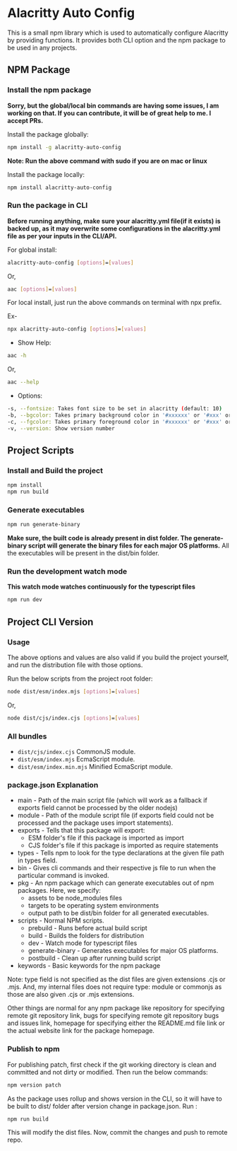 # Alacritty Auto Config

This is a small npm library which is used to automatically configure Alacritty by providing functions. It provides both CLI option and the npm package to be used in any projects.

## NPM Package

### Install the npm package

**Sorry, but the global/local bin commands are having some issues, I am working on that. If you can contribute, it will be of great help to me. I accept PRs.**

Install the package globally:
```sh
npm install -g alacritty-auto-config
```
**Note: Run the above command with sudo if you are on mac or linux**

Install the package locally:
```sh
npm install alacritty-auto-config
```

### Run the package in CLI

**Before running anything, make sure your alacritty.yml file(if it exists) is backed up, as it may overwrite some configurations in the alacritty.yml file as per your inputs in the CLI/API.**

For global install:
```sh
alacritty-auto-config [options]=[values]
```

Or, 
```sh
aac [options]=[values]
```

For local install, just run the above commands on terminal with npx prefix. 

Ex-
```sh
npx alacritty-auto-config [options]=[values]
```

* Show Help:

```sh
aac -h
```

Or,

```sh
aac --help
```

* Options:

```sh
-s, --fontsize: Takes font size to be set in alacritty (default: 10)
-b, --bgcolor: Takes primary background color in '#xxxxxx' or '#xxx' or '0xfff' or '0xffffff' format (default='#333333')
-c, --fgcolor: Takes primary foreground color in '#xxxxxx' or '#xxx' or '0xfff' or '0xffffff' format (default='#ffffff')
-v, --version: Show version number
```

## Project Scripts

### Install and Build the project

```sh
npm install
npm run build
```

### Generate executables

```sh
npm run generate-binary
```

**Make sure, the built code is already present in dist folder. The generate-binary script will generate the binary files for each major OS platforms.** All the executables will be present in the dist/bin folder.

### Run the development watch mode

**This watch mode watches continuously for the typescript files**

```sh
npm run dev
```

## Project CLI Version

### Usage

The above options and values are also valid if you build the project yourself, and run the distribution file with those options.

Run the below scripts from the project root folder:
```sh
node dist/esm/index.mjs [options]=[values]
```
Or,
```sh
node dist/cjs/index.cjs [options]=[values]
```

### All bundles

- `dist/cjs/index.cjs` CommonJS module.
- `dist/esm/index.mjs` EcmaScript module.
- `dist/esm/index.min.mjs` Minified EcmaScript module.
<!-- - `dist/cjs-compat/index.js` CommonJS module, transpiled for older browsers. -->
<!-- - `dist/bundle.esm-compact.mjs` EcmaScript module, transpiled for older browsers. -->
<!-- - `dist/bundle.iife.min.js` Minified plain JS. -->
<!-- - `dist/bundle.iife-compact.js` As above, but transpiled for older browsers. -->

### package.json Explanation

* main - Path of the main script file (which will work as a fallback if exports field cannot be processed by the older nodejs)
* module - Path of the module script file (if exports field could not be processed and the package uses import statements).
* exports - Tells that this package will export:
    * ESM folder's file if this package is imported as import
    * CJS folder's file if this package is imported as require statements
* types - Tells npm to look for the type declarations at the given file path in types field.
* bin - Gives cli commands and their respective js file to run when the particular command is invoked.
* pkg - An npm package which can generate executables out of npm packages. Here, we specify:
    * assets to be node_modules files
    * targets to be operating system environments
    * output path to be dist/bin folder for all generated executables.
* scripts - Normal NPM scripts.
    * prebuild - Runs before actual build script
    * build - Builds the folders for distribution
    * dev - Watch mode for typescript files
    * generate-binary - Generates executables for major OS platforms.
    * postbuild - Clean up after running build script
* keywords - Basic keywords for the npm package

Note: type field is not specified as the dist files are given extensions .cjs or .mjs. And, my internal files does not require type: module or commonjs as those are also given .cjs or .mjs extensions.

Other things are normal for any npm package like repository for specifying remote git repository link, bugs for specifying remote git repository bugs and issues link, homepage for specifying either the README.md file link or the actual website link for the package homepage.

### Publish to npm

For publishing patch, first check if the git working directory is clean and committed and not dirty or modified. Then run the below commands:
```sh
npm version patch
```

As the package uses rollup and shows version in the CLI, so it will have to be built to dist/ folder after version change in package.json. Run :

```sh
npm run build
```

This will modify the dist files. Now, commit the changes and push to remote repo.
